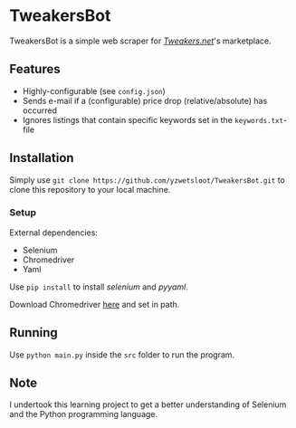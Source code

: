 # TweakersBot
TweakersBot is a simple web scraper for [_Tweakers.net_](https://tweakers.net/)'s marketplace.

## Features
- Highly-configurable (see `config.json`)
- Sends e-mail if a (configurable) price drop (relative/absolute) has occurred
- Ignores listings that contain specific keywords set in the `keywords.txt`-file

## Installation
Simply use `git clone https://github.com/yzwetsloot/TweakersBot.git` to clone this repository to your local machine.

### Setup
External dependencies:
- Selenium
- Chromedriver
- Yaml

Use `pip install` to install _selenium_ and _pyyaml_. 

Download Chromedriver [here](https://chromedriver.chromium.org/) and set in path.

## Running
Use `python main.py` inside the `src` folder to run the program.

## Note
I undertook this learning project to get a better understanding of Selenium and the Python programming language.
